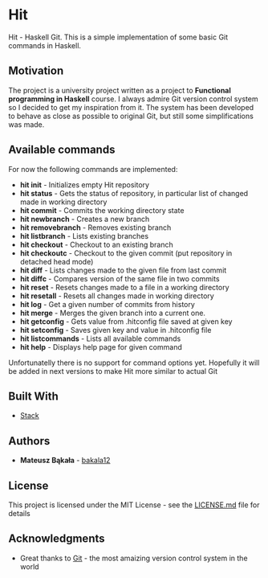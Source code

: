 # Hit

Hit - Haskell Git. This is a simple implementation of some basic Git commands in Haskell.

## Motivation
The project is a university project written as a project to **Functional programming in Haskell** course.
I always admire Git version control system so I decided to get my inspiration from it. The system has been
developed to behave as close as possible to original Git, but still some simplifications was made.

## Available commands
For now the following commands are implemented:
- **hit init** - Initializes empty Hit repository
- **hit status** - Gets the status of repository, in particular list of changed made in working directory
- **hit commit** - Commits the working directory state
- **hit newbranch** - Creates a new branch
- **hit removebranch** - Removes existing branch
- **hit listbranch** - Lists existing branches
- **hit checkout** - Checkout to an existing branch
- **hit checkoutc** - Checkout to the given commit (put repository in detached head mode)
- **hit diff** - Lists changes made to the given file from last commit
- **hit diffc** - Compares version of the same file in two commits
- **hit reset** - Resets changes made to a file in a working directory
- **hit resetall** - Resets all changes made in working directory
- **hit log** - Get a given number of commits from history
- **hit merge** - Merges the given branch into a current one.
- **hit getconfig** - Gets value from .hitconfig file saved at given key
- **hit setconfig** - Saves given key and value in .hitconfig file
- **hit listcommands** - Lists all available commands
- **hit help** - Displays help page for given command

Unfortunatelly there is no support for command options yet. Hopefully it will be added in next versions to make Hit more similar to actual Git 

## Built With

* [Stack](https://github.com/commercialhaskell/stack)

## Authors

* **Mateusz Bąkała** - [bakala12](https://github.com/bakala12)

## License

This project is licensed under the MIT License - see the [LICENSE.md](LICENSE.md) file for details

## Acknowledgments

* Great thanks to [Git](https://github.com/git/git) - the most amaizing version control system in the world